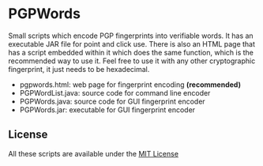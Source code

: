 # PGPWords
Small scripts which encode PGP fingerprints into verifiable words. It has an executable JAR file for point and click use. There is also an HTML page that has a script embedded within it which does the same function, which is the recommended way to use it. Feel free to use it with any other cryptographic fingerprint, it just needs to be hexadecimal.
* pgpwords.html: web page for fingerprint encoding **(recommended)**
* PGPWordList.java: source code for command line encoder
* PGPWords.java: source code for GUI fingerprint encoder
* PGPWords.jar: executable for GUI fingerprint encoder

## License
All these scripts are available under the [MIT License](http://opensource.org/licenses/MIT)